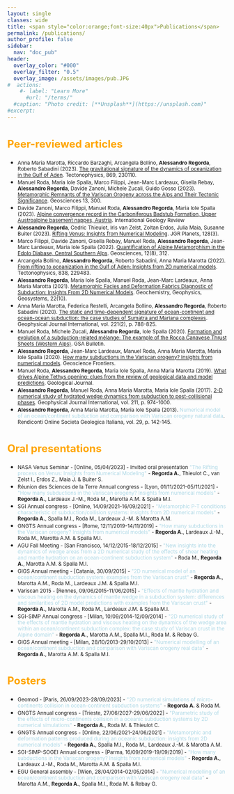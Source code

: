 ```yaml
---
layout: single
classes: wide
title: <span style="color:orange;font-size:40px">Publications</span>
permalink: /publications/
author_profile: false
sidebar:
  nav: "doc_pub"
header:
  overlay_color: "#000"
  overlay_filter: "0.5"
  overlay_image: /assets/images/pub.JPG
#  actions:
    #- label: "Learn More"
      #url: "/terms/"
  #caption: "Photo credit: [**Unsplash**](https://unsplash.com)"
#excerpt: 
---
```


# <span style="color:orange;font-size:24px">Peer-reviewed articles</span>

<ul>

<li><small>Anna Maria Marotta, Riccardo Barzaghi, Arcangela Bollino, <b>Alessandro Regorda</b>, Roberto Sabadini (2023).  <a href="https://www.sciencedirect.com/science/article/abs/pii/S0040195123004080" target="_blank">The gravitational signature of the dynamics of oceanization in the Gulf of Aden</a>. Tectonophysics, 869, 230110.</small></li>

<li><small>Manuel Roda, Maria Iole Spalla, Marco Filippi, Jean-Marc Lardeaux, Gisella Rebay, <b>Alessandro Regorda</b>, Davide Zanoni, Michele Zucali, Guido Gosso (2023). <a href="https://www.mdpi.com/2076-3263/13/10/300" target="_blank">Metamorphic Remnants of the Variscan Orogeny across the Alps and Their Tectonic Significance</a>. Geosciences 13, 300.</small></li>

<li><small>Davide Zanoni, Marco Filippi, Manuel Roda, <b>Alessandro Regorda</b>, Maria Iole Spalla (2023). <a href="https://www.tandfonline.com/doi/full/10.1080/00206814.2023.2206443" target="_blank">Alpine convergence record in the Carboniferous Badstub Formation, Upper Austroalpine basement nappes, Austria</a>. International Geology Review</small></li>

<li><small><b>Alessandro Regorda</b>, Cedric Thieulot, Iris van Zelst, Zoltan Erdos, Julia Maia, Susanne Buiter (2023). <a href="https://agupubs.onlinelibrary.wiley.com/doi/10.1029/2022JE007588" target="_blank">Rifting Venus: Insights from Numerical Modeling</a>. JGR Planets, 128(3).</small></li>

<li><small>Marco Filippi, Davide Zanoni, Gisella Rebay, Manuel Roda, <b>Alessandro Regorda</b>, Jean-Marc Lardeaux, Maria Iole Spalla (2022). <a href="https://www.mdpi.com/2076-3263/12/8/312" target="_blank">Quantification of Alpine Metamorphism in the Edolo Diabase, Central Southern Alps</a>. Geosciences, 12(8), 312.</small></li>

<li><small>Arcangela Bollino, <b>Alessandro Regorda</b>, Roberto Sabadini, Anna Maria Marotta (2022). <a href="https://www.sciencedirect.com/science/article/pii/S0040195122002773#!" target="_blank">From rifting to oceanization in the Gulf of Aden: Insights from 2D numerical models</a>. Tectonophysics, 838, 229483.</small></li>

<li><small><b>Alessandro Regorda</b>, Maria Iole Spalla, Manuel Roda, Jean-Marc Lardeaux, Anna Maria Marotta (2021). <a href="https://agupubs.onlinelibrary.wiley.com/doi/10.1029/2021GC009899" target="_blank">Metamorphic Facies and Deformation Fabrics Diagnostic of Subduction: Insights From 2D Numerical Models</a>. Geochemistry, Geophysics, Geosystems, 22(10).</small></li>

<li><small>Anna Maria Marotta, Federica Restelli, Arcangela Bollino, <b>Alessandro Regorda</b>, Roberto Sabadini (2020). <a href="https://academic.oup.com/gji/article/221/2/788/5707408" target="_blank">The static and time-dependent signature of ocean-continent and ocean-ocean subduction: the case studies of Sumatra and Mariana complexes</a>. Geophysical Journal International, vol. 221(2), p. 788-825.</small></li>

<li><small>Manuel Roda, Michele Zucali, <b>Alessandro Regorda</b>, Iole Spalla (2020). <a href="https://pubs.geoscienceworld.org/gsa/gsabulletin/article-abstract/132/3-4/884/573579/Formation-and-evolution-of-a-subduction-related?redirectedFrom=fulltext" target="_blank">Formation and evolution of a subduction-related mélange: The example of the Rocca Canavese Thrust Sheets (Western Alps)</a>. GSA Bulletin.</small></li>

<li><small><b>Alessandro Regorda</b>, Jean-Marc Lardeaux, Manuel Roda, Anna Maria Marotta, Maria Iole Spalla (2020). <a href="https://www.sciencedirect.com/science/article/pii/S1674987119302002?via%253Dihub" target="_blank">How many subductions in the Variscan orogeny? Insights from numerical models</a>. Geoscience Frontiers.</small></li>

<li><small>Manuel Roda, <b>Alessandro Regorda</b>, Maria Iole Spalla, Anna Maria Marotta (2019). <a href="https://onlinelibrary.wiley.com/doi/10.1002/gj.3316" target="_blank">What drives Alpine Tethys opening: clues from the review of geological data and model predictions</a>. Geological Journal.</small></li>

<li><small><b>Alessandro Regorda</b>, Manuel Roda, Anna Maria Marotta, Maria Iole Spalla (2017). <a href="https://academic.oup.com/gji/article/211/2/952/4062160" target="_blank">2-D numerical study of hydrated wedge dynamics from subduction to post-collisional phases</a>. Geophysical Journal International, vol. 211, p. 974-1000.</small></li>

<li><small><b>Alessandro Regorda</b>, Anna Maria Marotta, Maria Iole Spalla (2013). <span style="color:lightblue">Numerical model of an ocean/continent subduction and comparison with Variscan orogeny natural data</span>. Rendiconti Online Societa Geologica Italiana, vol. 29, p. 142-145.</small></li>

</ul>

# <span style="color:orange;font-size:24px">Oral presentations</span>

<ul>

<li><small>NASA Venus Seminar - [Online, 05/04/2023] - Invited oral presentation <span style="color:lightblue">"The Rifting process on Venus: Insights from Numerical Modeling"</span> - <b>Regorda A.</b>, Thieulot C., van Zelst I., Erdos Z., Maia J. & Buiter S.</small></li>

<li><small>Réunion des Sciences de la Terre Annual congress - [Lyon, 01/11/2021-05/11/2021] - <span style="color:lightblue">"How many subductions in the Variscan orogeny? Insights from numerical models"</span> - <b>Regorda A.</b>, Lardeaux J.-M., Roda M., Marotta A.M. & Spalla M.I.</small></li>

<li><small>SGI Annual congress - [Online, 14/09/2021-16/09/2021] - <span style="color:lightblue">"Metamorphic P-T conditions characteristic of subduction/collision systems: insights from 2D numerical models"</span> - <b>Regorda A.</b>, Spalla M.I., Roda M., Lardeaux J.-M. & Marotta A.M.</small></li>

<li><small>GNGTS Annual congress - [Rome, 12/11/2019-14/11/2019] - <span style="color:lightblue">"How many subductions in the Variscan orogeny? Insights from numerical models"</span> - <b>Regorda A.</b>, Lardeaux J.-M., Roda M., Marotta A.M. & Spalla M.I.</small></li>

<li><small>AGU Fall Meeting - [San Francisco, 14/12/2015-18/12/2015] - <span style="color:lightblue">"New insights into the dynamics of wedge areas from a 2D numerical study of the effects of shear heating and mantle hydration on an ocean-continent subduction system"</span> - Roda M., <b>Regorda A.</b>, Marotta A.M. & Spalla M.I.</small></li>

<li><small>GIGS Annual meeting - [Catania, 30/09/2015] - <span style="color:lightblue">"2D numerical model of an ocean/continent subduction system: examples from the Variscan crust"</span> - <b>Regorda A.</b>, Marotta A.M., Roda M., Lardeaux J.M. & Spalla M.I.</small></li>

<li><small>Variscan 2015 - [Rennes, 09/06/2015-11/06/2015] - <span style="color:lightblue">"Effects of mantle hydration and viscous heating on the dynamics of mantle wedge in a subduction system: differences and similarities of 2D model predictions with examples from the Variscan crust"</span> - <b>Regorda A.</b>, Marotta A.M., Roda M., Lardeaux J.M. & Spalla M.I.</small></li>

<li><small>SGI-SIMP Annual congress - [Milan, 10/09/2014-12/09/2014] - <span style="color:lightblue">"2D numerical study of the effects of mantle hydration and viscous heating on the dynamics of the wedge area within an ocean/continent subduction complex: the case study of Variscan crust in the Alpine domain"</span> - <b>Regorda A.</b>, Marotta A.M., Spalla M.I., Roda M. & Rebay G.</small></li>

<li><small>GIGS Annual meeting - [Milan, 28/10/2013-29/10/2013] - <span style="color:lightblue">"Numerical modelling of an ocean/continent subduction and comparison with Variscan orogeny real data"</span> - <b>Regorda A.</b>, Marotta A.M. & Spalla M.I.</small></li>

</ul>

# <span style="color:orange;font-size:24px">Posters</span>

<ul>

<li><small>Geomod - [Paris, 26/09/2023-28/09/2023] - <span style="color:lightblue">"2D numerical simulations of micro-continents collision in ocean-continent subduction systems"</span> - <b>Regorda A.</b> & Roda M.</small></li>

<li><small>GNGTS Annual congress - [Trieste, 27/06/2027-29/06/2022] - <span style="color:lightblue">"Parametric study of the effects of micro-continents collision in a oceanic subduction systems by 2D numerical simulations"</span> - <b>Regorda A.</b>, Roda M. & Thieulot C.</small></li>

<li><small>GNGTS Annual congress - [Online, 22/06/2021-24/06/2021] - <span style="color:lightblue">"Metamorphic and deformation patterns produced during an oceanic subduction: insights from 2D numerical models"</span> - <b>Regorda A.</b>, Spalla M.I., Roda M., Lardeaux J.-M. & Marotta A.M.</small></li>

<li><small>SGI-SIMP-SOGEI Annual congress - [Parma, 16/09/2019-19/09/2019] - <span style="color:lightblue">"How many subductions in the Variscan orogeny? Insights from numerical models"</span> - <b>Regorda A.</b>, Lardeaux J.-M., Roda M., Marotta A.M. & Spalla M.I.</small></li>

<li><small>EGU General assembly - [Wien, 28/04/2014-02/05/2014] - <span style="color:lightblue">"Numerical modelling of an ocean/continent subduction and comparison with Variscan orogeny real data"</span> - Marotta A.M., <b>Regorda A.</b>, Spalla M.I., Roda M. & Rebay G.</small></li>

</ul>